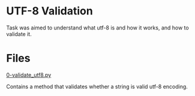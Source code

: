 # UTF-8 Validation

Task was aimed to understand what utf-8 is and how it works, and how to validate it.

# Files

[0-validate_utf8.py](./0-validate_utf8.py)

Contains a method that validates whether a string is valid utf-8 encoding.

